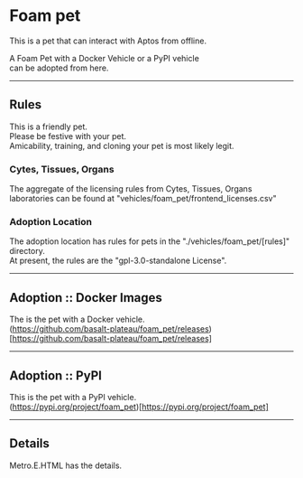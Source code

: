 


# Foam pet  
This is a pet that can interact with Aptos from offline.    

A Foam Pet with a Docker Vehicle or a PyPI vehicle   
can be adopted from here.  

----

## Rules
This is a friendly pet.    
Please be festive with your pet.  
Amicability, training, and cloning your pet is most likely legit. 

### Cytes, Tissues, Organs
The aggregate of the licensing rules from Cytes, Tissues, Organs
laboratories can be found at "vehicles/foam_pet/frontend_licenses.csv"

### Adoption Location
The adoption location has rules for pets in the "./vehicles/foam_pet/[rules]" directory.  
At present, the rules are the "gpl-3.0-standalone License".  

----

## Adoption :: Docker Images
The is the pet with a Docker vehicle.     
(https://github.com/basalt-plateau/foam_pet/releases)[https://github.com/basalt-plateau/foam_pet/releases]

----

## Adoption :: PyPI
This is the pet with a PyPI vehicle.  
(https://pypi.org/project/foam_pet)[https://pypi.org/project/foam_pet]

----

## Details
Metro.E.HTML has the details.  